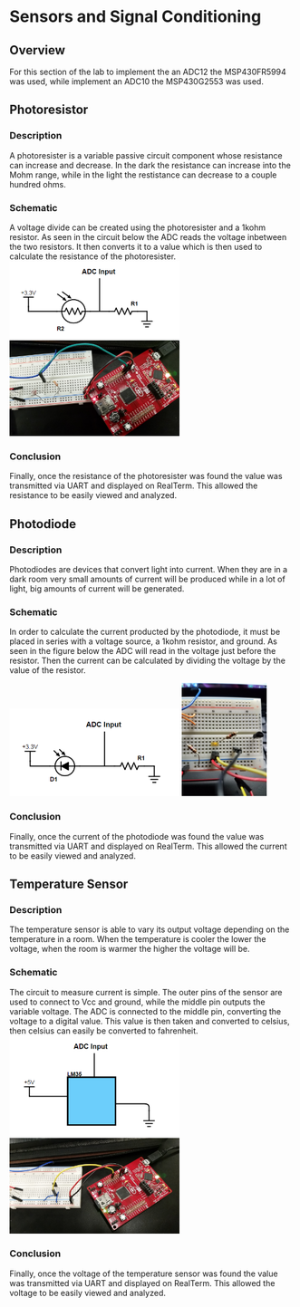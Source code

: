 # Sensors and Signal Conditioning

## Overview
For this section of the lab to implement the an ADC12 the MSP430FR5994 was used, while implement an ADC10 the MSP430G2553 was used. 
<!--- ====================================================== -->
## Photoresistor

### Description
A photoresister is a variable passive circuit component whose resistance can increase and decrease. In the dark the resistance can increase into the Mohm range, while in the light the restistance can decrease to a couple hundred ohms.

### Schematic
A voltage divide can be created using the photoresister and a 1kohm resistor. As seen in the circuit below the ADC reads the voltage inbetween the two resistors. It then converts it to a value which is then used to calculate the resistance of the photoresister.
<img src="https://github.com/RU09342/lab-5-sensing-the-world-around-you-nick-2-1/blob/master/Sensors%20and%20Signal%20Conditioning/Assets/PhotoResistor.PNG" width="300"/>
<img src="https://github.com/RU09342/lab-5-sensing-the-world-around-you-nick-2-1/blob/master/Sensors%20and%20Signal%20Conditioning/Assets/FR5994_PhotoDiode.jpg" width="300"/>

### Conclusion
Finally, once the resistance of the photoresister was found the value was transmitted via UART and displayed on RealTerm. This allowed the resistance to be easily viewed and analyzed.

<!--- ====================================================== -->


## Photodiode

### Description
Photodiodes are devices that convert light into current. When they are in a dark room very small amounts of current will be produced while in a lot of light, big amounts of current will be generated.

### Schematic
In order to calculate the current producted by the photodiode, it must be placed in series with a voltage source, a 1kohm resistor, and ground. As seen in the figure below the ADC will read in the voltage just before the resistor. Then the current can be calculated by dividing the voltage by the value of the resistor. 

<img src="https://github.com/RU09342/lab-5-sensing-the-world-around-you-nick-2-1/blob/master/Sensors%20and%20Signal%20Conditioning/Assets/Photodiode.PNG" width="300"/>

<img src="https://github.com/RU09342/lab-5-sensing-the-world-around-you-nick-2-1/blob/master/Sensors%20and%20Signal%20Conditioning/Assets/PhotoDiode.jpg" width="150"/>


### Conclusion
Finally, once the current of the photodiode was found the value was transmitted via UART and displayed on RealTerm. This allowed the current to be easily viewed and analyzed.
<!--- ====================================================== -->

## Temperature Sensor

### Description
The temperature sensor is able to vary its output voltage depending on the temperature in a room. When the temperature is cooler the lower the voltage, when the room is warmer the higher the voltage will be. 
### Schematic
The circuit to measure current is simple. The outer pins of the sensor are used to connect to Vcc and ground, while the middle pin outputs the variable voltage. The ADC is connected to the middle pin, converting the voltage to a digital value. This value is then taken and converted to celsius, then celsius can easily be converted to fahrenheit. 
<img src="https://github.com/RU09342/lab-5-sensing-the-world-around-you-nick-2-1/blob/master/Sensors%20and%20Signal%20Conditioning/Assets/TempSensor.PNG" width="300"/>
<img src="https://github.com/RU09342/lab-5-sensing-the-world-around-you-nick-2-1/blob/master/Sensors%20and%20Signal%20Conditioning/Assets/FR5994_TempSensor.jpg" width="300"/>


### Conclusion
Finally, once the voltage of the temperature sensor was found the value was transmitted via UART and displayed on RealTerm. This allowed the voltage to be easily viewed and analyzed.
